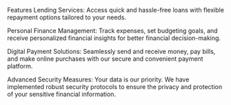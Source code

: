 Features
Lending Services: Access quick and hassle-free loans with flexible repayment options tailored to your needs.

Personal Finance Management: Track expenses, set budgeting goals, and receive personalized financial insights for better financial decision-making.

Digital Payment Solutions: Seamlessly send and receive money, pay bills, and make online purchases with our secure and convenient payment platform.

Advanced Security Measures: Your data is our priority. We have implemented robust security protocols to ensure the privacy and protection of your sensitive financial information.
